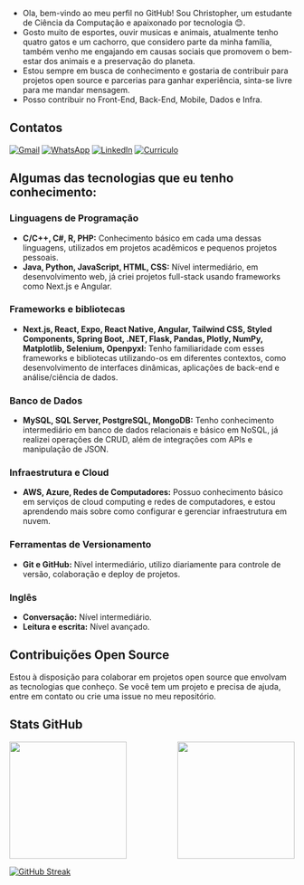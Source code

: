 <div>
  <ul>
    <li>Ola, bem-vindo ao meu perfil no GitHub! Sou Christopher, um estudante de Ciência da Computação e apaixonado por tecnologia 😊.</li>
    <li>Gosto muito de esportes, ouvir musicas e animais, atualmente tenho quatro gatos e um cachorro, que considero parte da minha família, também venho me engajando em causas sociais que promovem o bem-estar dos animais e a preservação do planeta.</li>
    <li>Estou sempre em busca de conhecimento e gostaria de contribuir para projetos open source e parcerias para ganhar experiência, sinta-se livre para me mandar mensagem.</li>
    <li>Posso contribuir no Front-End, Back-End, Mobile, Dados e Infra.</li>
  </ul>
</div>

## Contatos
[![Gmail](https://img.shields.io/badge/Gmail-333333?style=for-the-badge&logo=gmail&logoColor=red)](mailto:chrisbmineiro@gmail.com)
[![WhatsApp](https://img.shields.io/badge/WhatsApp-25D366?style=for-the-badge&logo=whatsapp&logoColor=white)](https://wa.me/+5511985154394)
[![LinkedIn](https://img.shields.io/badge/LinkedIn-0077B5?style=for-the-badge&logo=linkedin&logoColor=white)](https://www.linkedin.com/in/chrisbmineiro/)
[![Curriculo](https://img.shields.io/badge/CV-7A1FA2?style=for-the-badge&logoColor=white)](https://drive.google.com/file/d/1GSJF9o15LaJ60M4s_jhDxfVc-UxJ-7vf/view?usp=sharing)

## Algumas das tecnologias que eu tenho conhecimento:
### Linguagens de Programação
- **C/C++, C#, R, PHP:** Conhecimento básico em cada uma dessas linguagens, utilizados em projetos acadêmicos e pequenos projetos pessoais.
- **Java, Python, JavaScript, HTML, CSS:** Nível intermediário, em desenvolvimento web, já criei projetos full-stack usando frameworks como Next.js e Angular.

### Frameworks e bibliotecas
- **Next.js, React, Expo, React Native, Angular, Tailwind CSS, Styled Components, Spring Boot, .NET, Flask, Pandas, Plotly, NumPy, Matplotlib, Selenium, Openpyxl:** Tenho familiaridade com esses frameworks e bibliotecas utilizando-os em diferentes contextos, como desenvolvimento de interfaces dinâmicas, aplicações de back-end e análise/ciência de dados.

### Banco de Dados
- **MySQL, SQL Server, PostgreSQL, MongoDB:** Tenho conhecimento intermediário em banco de dados relacionais e básico em NoSQL, já realizei operações de CRUD, além de integrações com APIs e manipulação de JSON.

### Infraestrutura e Cloud
- **AWS, Azure, Redes de Computadores:** Possuo conhecimento básico em serviços de cloud computing e redes de computadores, e estou aprendendo mais sobre como configurar e gerenciar infraestrutura em nuvem.

### Ferramentas de Versionamento
- **Git e GitHub:** Nível intermediário, utilizo diariamente para controle de versão, colaboração e deploy de projetos.

### Inglês
- **Conversação:** Nível intermediário.
- **Leitura e escrita:** Nível avançado.

## Contribuições Open Source
Estou à disposição para colaborar em projetos open source que envolvam as tecnologias que conheço. Se você tem um projeto e precisa de ajuda, entre em contato ou crie uma issue no meu repositório.

## Stats GitHub
<div style="display: flex; justify-content: space-between;">
  <img src="https://github-readme-stats.vercel.app/api?username=chrisbmineiro&theme=transparent&bg_color=000&border_color=30A3DC&show_icons=true&icon_color=30A3DC&title_color=E94D5F&text_color=FFF" height="207px">
  <img src="https://github-readme-stats.vercel.app/api/top-langs/?username=chrisbmineiro&bg_color=000&border_color=30A3DC&title_color=E94D5F&text_color=FFF" height="207px">
</div>

[![GitHub Streak](https://streak-stats.demolab.com/?user=chrisbmineiro&theme=bear&background=000&border=30A3DC&dates=FFF)](https://git.io/streak-stats)
